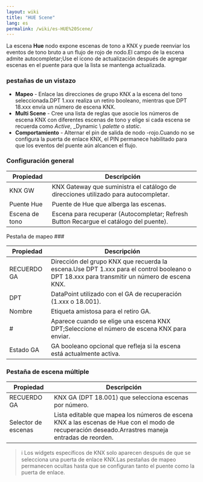 ```yaml
---
layout: wiki
title: "HUE Scene"
lang: es
permalink: /wiki/es-HUE%20Scene/
---
```

La escena **Hue** nodo expone escenas de tono a KNX y puede reenviar los eventos de tono bruto a un flujo de rojo de nodo.El campo de la escena admite autocompletar;Use el icono de actualización después de agregar escenas en el puente para que la lista se mantenga actualizada.

### pestañas de un vistazo

- **Mapeo** - Enlace las direcciones de grupo KNX a la escena del tono seleccionada.DPT 1.xxx realiza un retiro booleano, mientras que DPT 18.xxx envía un número de escena KNX.
- **Multi Scene** - Cree una lista de reglas que asocie los números de escena KNX con diferentes escenas de tono y elige si cada escena se recuerda como _Active_, _Dynamic \ _palette_ o _static_.
- **Comportamiento** - Alternar el pin de salida de nodo -rojo.Cuando no se configura la puerta de enlace KNX, el PIN permanece habilitado para que los eventos del puente aún alcancen el flujo.

### Configuración general

| Propiedad | Descripción |
|-|-|
|KNX GW |KNX Gateway que suministra el catálogo de direcciones utilizado para autocompletar.|
|Puente Hue |Puente de Hue que alberga las escenas.|
|Escena de tono |Escena para recuperar (Autocompletar; Refresh Button Recargue el catálogo del puente).|

Pestaña de mapeo ###

| Propiedad | Descripción |
|-|-|
|RECUERDO GA |Dirección del grupo KNX que recuerda la escena.Use DPT 1.xxx para el control booleano o DPT 18.xxx para transmitir un número de escena KNX.|
|DPT |DataPoint utilizado con el GA de recuperación (1.xxx o 18.001).|
|Nombre |Etiqueta amistosa para el retiro GA.|
|# |Aparece cuando se elige una escena KNX DPT;Seleccione el número de escena KNX para enviar.|
|Estado GA |GA booleano opcional que refleja si la escena está actualmente activa.|

### Pestaña de escena múltiple

| Propiedad | Descripción |
|-|-|
|RECUERDO GA |KNX GA (DPT 18.001) que selecciona escenas por número.|
|Selector de escenas |Lista editable que mapea los números de escena KNX a las escenas de Hue con el modo de recuperación deseado.Arrastres maneja entradas de reorden.|

> ℹ️ Los widgets específicos de KNX solo aparecen después de que se selecciona una puerta de enlace KNX.Las pestañas de mapeo permanecen ocultas hasta que se configuran tanto el puente como la puerta de enlace.

